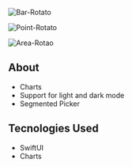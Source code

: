 ![Bar-Rotato](https://github.com/Brandon-Rod/Chartz/assets/61842505/89d11c15-d147-41bf-96f7-33a561fdf3a5)

![Point-Rotato](https://github.com/Brandon-Rod/Chartz/assets/61842505/f7b63d4a-7c44-4c87-a2e9-77150cc09b1d)

![Area-Rotao](https://github.com/Brandon-Rod/Chartz/assets/61842505/6037518a-a6b5-4775-9ad2-42ce2f0650a9)

## About
- Charts
- Support for light and dark mode
- Segmented Picker

## Tecnologies Used
- SwiftUI
- Charts
